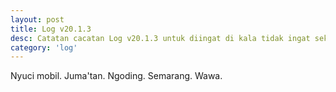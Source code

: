```yaml
---
layout: post
title: Log v20.1.3
desc: Catatan cacatan Log v20.1.3 untuk diingat di kala tidak ingat sekaligus sengaja tidak ingat agar kembali mengingat.
category: 'log'
---
```


Nyuci mobil.
Juma'tan.
Ngoding.
Semarang.
Wawa.
